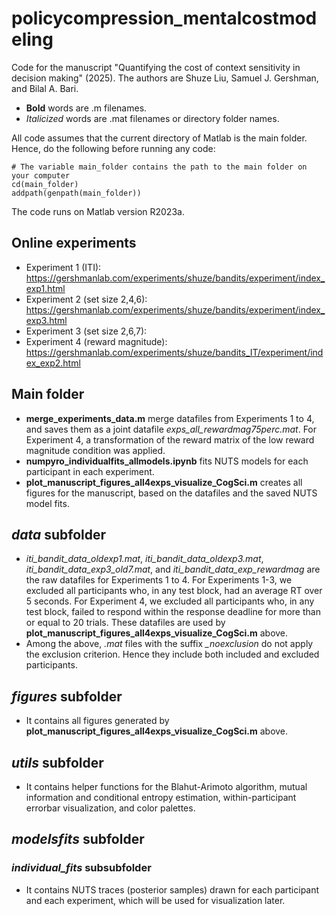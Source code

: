 # policycompression_mentalcostmodeling
 Code for the manuscript "Quantifying the cost of context sensitivity in decision making" (2025). The authors are Shuze Liu, Samuel J. Gershman, and Bilal A. Bari. 

- **Bold** words are .m filenames.
- *Italicized* words are .mat filenames or directory folder names.

All code assumes that the current directory of Matlab is the main folder. Hence, do the following before running any code:
```
# The variable main_folder contains the path to the main folder on your computer
cd(main_folder)
addpath(genpath(main_folder))
```
The code runs on Matlab version R2023a. 

## Online experiments
- Experiment 1 (ITI): https://gershmanlab.com/experiments/shuze/bandits/experiment/index_exp1.html
- Experiment 2 (set size 2,4,6): https://gershmanlab.com/experiments/shuze/bandits/experiment/index_exp3.html
- Experiment 3 (set size 2,6,7):
- Experiment 4 (reward magnitude): https://gershmanlab.com/experiments/shuze/bandits_IT/experiment/index_exp2.html

## Main folder
- **merge_experiments_data.m** merge datafiles from Experiments 1 to 4, and saves them as a joint datafile *exps_all_rewardmag75perc.mat*. For Experiment 4, a transformation of the reward matrix of the low reward magnitude condition was applied.
- **numpyro_individualfits_allmodels.ipynb** fits NUTS models for each participant in each experiment. 
- **plot_manuscript_figures_all4exps_visualize_CogSci.m** creates all figures for the manuscript, based on the datafiles and the saved NUTS model fits.

## *data* subfolder
- *iti_bandit_data_oldexp1.mat*, *iti_bandit_data_oldexp3.mat*, *iti_bandit_data_exp3_old7.mat*, and *iti_bandit_data_exp_rewardmag* are the raw datafiles for Experiments 1 to 4. For Experiments 1-3, we excluded all participants who, in any test block, had an average RT over 5 seconds. For Experiment 4, we excluded all participants who, in any test block, failed to respond within the response deadline for more than or equal to 20 trials. These datafiles are used by **plot_manuscript_figures_all4exps_visualize_CogSci.m** above.
- Among the above, *.mat* files with the suffix *_noexclusion* do not apply the exclusion criterion. Hence they include both included and excluded participants. 

## *figures* subfolder
- It contains all figures generated by **plot_manuscript_figures_all4exps_visualize_CogSci.m** above.

## *utils* subfolder
- It contains helper functions for the Blahut-Arimoto algorithm, mutual information and conditional entropy estimation, within-participant errorbar visualization, and color palettes.

## *modelsfits* subfolder
### *individual_fits* subsubfolder
- It contains NUTS traces (posterior samples) drawn for each participant and each experiment, which will be used for visualization later. 
